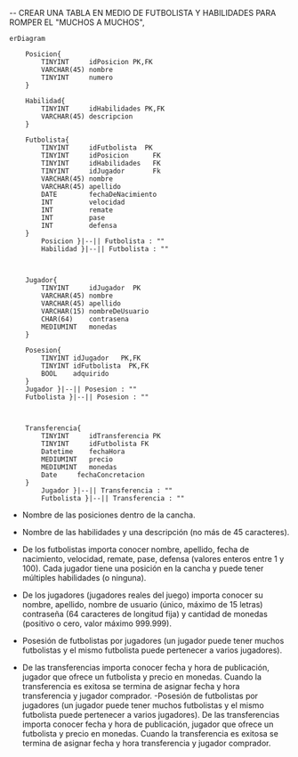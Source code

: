 -- CREAR UNA TABLA EN MEDIO DE FUTBOLISTA Y HABILIDADES PARA ROMPER EL "MUCHOS A MUCHOS", 

```mermaid
erDiagram

    Posicion{
        TINYINT     idPosicion PK,FK
        VARCHAR(45) nombre       
        TINYINT     numero      
    }

    Habilidad{
        TINYINT     idHabilidades PK,FK
        VARCHAR(45) descripcion
    }

    Futbolista{
        TINYINT     idFutbolista  PK
        TINYINT     idPosicion      FK
        TINYINT     idHabilidades   FK
        TINYINT     idJugador       Fk
        VARCHAR(45) nombre 
        VARCHAR(45) apellido            
        DATE        fechaDeNacimiento    
        INT         velocidad        
        INT         remate              
        INT         pase                 
        INT         defensa              
    }
        Posicion }|--|| Futbolista : "" 
        Habilidad }|--|| Futbolista : ""
        

   
    Jugador{
        TINYINT     idJugador  PK
        VARCHAR(45) nombre
        VARCHAR(45) apellido
        VARCHAR(15) nombreDeUsuario
        CHAR(64)    contrasena
        MEDIUMINT   monedas
    }

    Posesion{
        TINYINT idJugador   PK,FK
        TINYINT idFutbolista  PK,FK
        BOOL    adquirido
    }
    Jugador }|--|| Posesion : ""
    Futbolista }|--|| Posesion : ""
    
    

    Transferencia{
        TINYINT     idTransferencia PK
        TINYINT     idFutbolista FK
        Datetime    fechaHora
        MEDIUMINT   precio
        MEDIUMINT   monedas
        Date     fechaConcretacion 
    }
        Jugador }|--|| Transferencia : ""
        Futbolista }|--|| Transferencia : ""

```


- Nombre de las posiciones dentro de la cancha.

- Nombre de las habilidades y una descripción (no más de 45        caracteres).

- De los futbolistas importa conocer nombre, apellido, fecha de nacimiento, velocidad, remate, pase, defensa (valores enteros entre 1 y 100). Cada jugador tiene una posición en la cancha y puede tener múltiples habilidades (o ninguna).

- De los jugadores (jugadores reales del juego) importa conocer su nombre, apellido, nombre de usuario (único, máximo de 15 letras) contraseña (64 caracteres de longitud fija) y cantidad de monedas (positivo o cero, valor máximo 999.999). 

- Posesión de futbolistas por jugadores (un jugador puede tener muchos futbolistas y el mismo futbolista puede pertenecer a varios jugadores).

- De las transferencias importa conocer fecha y hora de publicación, jugador que ofrece un futbolista y precio en monedas. Cuando la transferencia es exitosa se termina de asignar fecha y hora transferencia y jugador comprador.
-Posesión de futbolistas por jugadores (un jugador puede tener muchos futbolistas y el mismo futbolista puede pertenecer a varios jugadores).
De las transferencias importa conocer fecha y hora de publicación, jugador que ofrece un futbolista y precio en monedas. Cuando la transferencia es exitosa se termina de asignar fecha y hora transferencia y jugador comprador.
